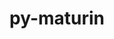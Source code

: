---
title: "py-maturin"
layout: cache
categories: [package, develop]
meta: {"versions": ["0.13.7"], "compilers": ["gcc@=11.3.0", "gcc@=7.3.1"], "oss": ["amzn2", "ubuntu22.04"], "platforms": ["linux"], "targets": ["x86_64_v3"], "stacks": ["ml-linux-x86_64-cpu", "ml-linux-x86_64-cuda"], "num_specs": 3, "num_specs_by_stack": {"ml-linux-x86_64-cuda": 3, "ml-linux-x86_64-cpu": 3}}
spec_details: [{"hash": "7qv4d6icbvx732qphwhiyykfrrys647d", "compiler": "gcc@=7.3.1", "versions": ["0.13.7"], "os": "amzn2", "platform": "linux", "target": "x86_64_v3", "variants": ["build_system=python_pip"], "stacks": ["ml-linux-x86_64-cuda", "ml-linux-x86_64-cpu"], "size": "-", "tarball": "https://binaries.spack.io/develop/build_cache/linux-amzn2-x86_64_v3/gcc-7.3.1/py-maturin-0.13.7/linux-amzn2-x86_64_v3-gcc-7.3.1-py-maturin-0.13.7-7qv4d6icbvx732qphwhiyykfrrys647d.spack"}, {"hash": "6k2t44dl2nwg4qihoifwf4r34hrglurw", "compiler": "gcc@=11.3.0", "versions": ["0.13.7"], "os": "ubuntu22.04", "platform": "linux", "target": "x86_64_v3", "variants": ["build_system=python_pip"], "stacks": ["ml-linux-x86_64-cuda", "ml-linux-x86_64-cpu"], "size": "-", "tarball": "https://binaries.spack.io/develop/build_cache/linux-ubuntu22.04-x86_64_v3/gcc-11.3.0/py-maturin-0.13.7/linux-ubuntu22.04-x86_64_v3-gcc-11.3.0-py-maturin-0.13.7-6k2t44dl2nwg4qihoifwf4r34hrglurw.spack"}, {"hash": "g4oxmqff2zm66cafotoxtetemsymt3le", "compiler": "gcc@=11.3.0", "versions": ["0.13.7"], "os": "ubuntu22.04", "platform": "linux", "target": "x86_64_v3", "variants": ["build_system=python_pip"], "stacks": ["ml-linux-x86_64-cuda", "ml-linux-x86_64-cpu"], "size": "-", "tarball": "https://binaries.spack.io/develop/build_cache/linux-ubuntu22.04-x86_64_v3/gcc-11.3.0/py-maturin-0.13.7/linux-ubuntu22.04-x86_64_v3-gcc-11.3.0-py-maturin-0.13.7-g4oxmqff2zm66cafotoxtetemsymt3le.spack"}]
---